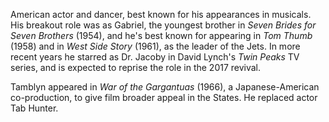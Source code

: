 <!-- Russ Tamblyn -->

American actor and dancer, best known for his appearances in musicals. His breakout role was as Gabriel, the youngest brother in _Seven Brides for Seven Brothers_ (1954), and he's best known for appearing in _Tom Thumb_ (1958) and in _West Side Story_ (1961), as the leader of the Jets. In more recent years he starred as Dr. Jacoby in David Lynch's _Twin Peaks_ TV series, and is expected to reprise the role in the 2017 revival.

Tamblyn appeared in _War of the Gargantuas_ (1966), a Japanese-American co-production, to give film broader appeal in the States. He replaced actor Tab Hunter.